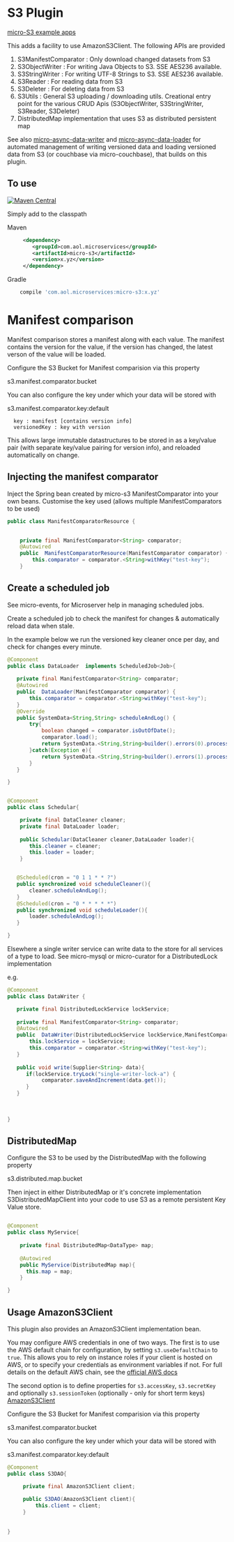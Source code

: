# S3 Plugin

[micro-S3 example apps](https://github.com/aol/micro-server/tree/master/micro-S3/src/test/java/app)

This adds a facility to use AmazonS3Client. The following APIs are provided

1. S3ManifestComparator : Only download changed datasets from S3
2. S3ObjectWriter : For writing Java Objects to S3. SSE AES236 available.
3. S3StringWriter : For writing UTF-8 Strings to S3. SSE AES236 available.
4. S3Reader : For reading data from S3
5. S3Deleter : For deleting data from S3
6. S3Utils : General S3 uploading / downloading utils. Creational entry point for the various CRUD Apis (S3ObjectWriter, S3StringWriter, S3Reader, S3Deleter)
7. DistributedMap implementation that uses S3 as distributed persistent map

See also [micro-async-data-writer](https://github.com/aol/micro-server/tree/master/micro-async-data-writer) and [micro-async-data-loader](https://github.com/aol/micro-server/tree/master/micro-async-data-loader) for automated management of writing versioned data and loading versioned data from S3 (or couchbase via micro-couchbase), that builds on this plugin.

## To use

[![Maven Central](https://maven-badges.herokuapp.com/maven-central/com.aol.microservices/micro-s3/badge.svg)](https://maven-badges.herokuapp.com/maven-central/com.aol.microservices/micro-s3)

Simply add to the classpath

Maven 
```xml
     <dependency>
        <groupId>com.aol.microservices</groupId>  
        <artifactId>micro-s3</artifactId>
        <version>x.yz</version>
     </dependency>
```   
Gradle
```groovy
    compile 'com.aol.microservices:micro-s3:x.yz'
```

# Manifest comparison

Manifest comparison stores a manifest along with each value. The manifest contains the version for the value, if the version has changed, the latest verson of the value will be loaded.

Configure the S3 Bucket for Manifest comparision via this property

s3.manifest.comparator.bucket

You can also configure the key under which your data will be stored with

s3.manifest.comparator.key:default

   
      key : manifest [contains version info]
      versionedKey : key with version 
      
This allows large immutable datastructures to be stored in as a key/value pair (with separate key/value pairing for version info), and reloaded automatically on change. 

## Injecting the manifest comparator

Inject the Spring bean created by micro-s3 ManifestComparator into your own beans. Customise the key used (allows multiple ManifestComparators to be used)

```java
public class ManifestComparatorResource {
	

	private final ManifestComparator<String> comparator;
	@Autowired
	public  ManifestComparatorResource(ManifestComparator comparator) {
		this.comparator = comparator.<String>withKey("test-key");
	}
```

## Create a scheduled job

See micro-events, for Microserver help in managing scheduled jobs.

Create a scheduled job to check the manifest for changes & automatically reload data when stale.

In the example below we run the versioned key cleaner once per day, and check for changes every minute.

 ```java
@Component
public class DataLoader  implements ScheduledJob<Job>{
	
	private final ManifestComparator<String> comparator;
	@Autowired
	public  DataLoader(ManifestComparator comparator) {
		this.comparator = comparator.<String>withKey("test-key");
	}
	@Override
	public SystemData<String,String> scheduleAndLog() {
		try{
			boolean changed = comparator.isOutOfDate();
			comparator.load();
			return SystemData.<String,String>builder().errors(0).processed(isOutOfDate?1:0).build();
		}catch(Exception e){
			return SystemData.<String,String>builder().errors(1).processed(0).build();
		}
	}

}
 ```
 
 ```java

@Component
public class Schedular{

     private final DataCleaner cleaner;
     private final DataLoader loader;
     
     public Schedular(DataCleaner cleaner,DataLoader loader){ 
     	this.cleaner = cleaner;
        this.loader = loader;
     }
 
 
    @Scheduled(cron = "0 1 1 * * ?")
	public synchronized void scheduleCleaner(){
		cleaner.scheduleAndLog();
	}
	@Scheduled(cron = "0 * * * * *")
	public synchronized void scheduleLoader(){
		loader.scheduleAndLog();
	}

}

 ```

Elsewhere a single writer service can write data to the store for all services of a type to load. See micro-mysql or micro-curator for a DistributedLock implementation

e.g.

 ```java
 @Component
 public class DataWriter {
 
 	private final DistributedLockService lockService;
 	
 	private final ManifestComparator<String> comparator;
	@Autowired
	public  DataWriter(DistributedLockService lockService,ManifestComparator comparator) {
	    this.lockService = lockService;
		this.comparator = comparator.<String>withKey("test-key");
	} 
	
	public void write(Supplier<String> data){
	   if(lockService.tryLock("single-writer-lock-a") {
	   		comparator.saveAndIncrement(data.get());
	   }
	}
	
	
	
 }
 
  ```
  
## DistributedMap
 
 Configure the S3 to be used by the DistributedMap with the following property
 
 s3.distributed.map.bucket
 
Then inject in either  DistributedMap or it's concrete implementation S3DistributedMapClient into your code to use S3 as a remote persistent Key Value store.
 
 ```java
 
 @Component
 public class MyService{
    
     private final DistributedMap<DataType> map;
     
     @Autowired
     public MyService(DistributedMap map){
       this.map = map;
     }
 
 }
 
 ```
  


## Usage AmazonS3Client

This plugin also provides an AmazonS3Client implementation bean. 

You may configure AWS credentials in one of two ways. 
The first is to use the AWS default chain for configuration, by setting `s3.useDefaultChain` to `true`.
This allows you to rely on instance roles if your client is hosted on AWS, or to specify your credentials as environment variables if not.
For full details on the default AWS chain, see the [official AWS docs](http://docs.aws.amazon.com/AWSJavaSDK/latest/javadoc/com/amazonaws/auth/DefaultAWSCredentialsProviderChain.html)

The second option is to define properties for `s3.accessKey`, `s3.secretKey` and optionally `s3.sessionToken` (optionally - only for short term keys)
[AmazonS3Client](http://docs.aws.amazon.com/AWSJavaSDK/latest/javadoc/com/amazonaws/services/s3/AmazonS3Client.html)

Configure the S3 Bucket for Manifest comparision via this property

s3.manifest.comparator.bucket

You can also configure the key under which your data will be stored with

s3.manifest.comparator.key:default

```java
@Component
public class S3DAO{

     private final AmazonS3Client client;
     
     public S3DAO(AmazonS3Client client){
         this.client = client;
     }
     
     
}
```
